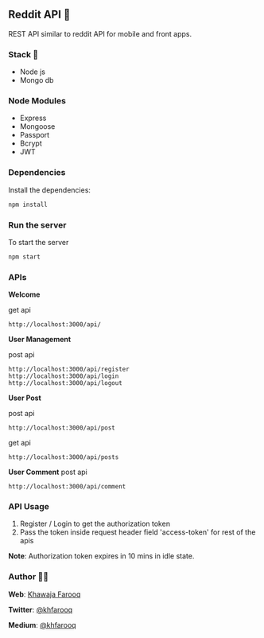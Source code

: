## Reddit API 📡
REST API similar to reddit API for mobile and front apps.

### Stack 🚀
- Node js
- Mongo db

### Node Modules
- Express
- Mongoose
- Passport
- Bcrypt
- JWT

### Dependencies
Install the dependencies:
```ruby
npm install
```

### Run the server
To start the server
```ruby
npm start
```

### APIs
**Welcome**

get api
```
http://localhost:3000/api/
```

**User Management**

post api
```
http://localhost:3000/api/register
http://localhost:3000/api/login
http://localhost:3000/api/logout
```
**User Post**

post api
```
http://localhost:3000/api/post
```
get api
```
http://localhost:3000/api/posts
```

**User Comment**
post api
```
http://localhost:3000/api/comment
```

### API Usage
1. Register / Login to get the authorization token
2. Pass the token inside request header field 'access-token' for rest of the apis

**Note**: Authorization token expires in 10 mins in idle state.

### Author 🙏🏻
**Web**: [Khawaja Farooq](http://khawajafarooq.github.io)

**Twitter**: [@khfarooq](https://twitter.com/khfarooq)

**Medium**: [@khfarooq](https://medium.com/@khfarooq)
